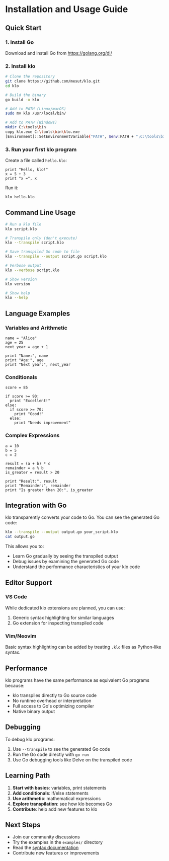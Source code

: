 # Installation and Usage Guide

## Quick Start

### 1. Install Go
Download and install Go from https://golang.org/dl/

### 2. Install klo
```bash
# Clone the repository
git clone https://github.com/mesut/klo.git
cd klo

# Build the binary
go build -o klo

# Add to PATH (Linux/macOS)
sudo mv klo /usr/local/bin/

# Add to PATH (Windows)
mkdir C:\tools\bin
copy klo.exe C:\tools\bin\klo.exe
[Environment]::SetEnvironmentVariable("PATH", $env:PATH + ";C:\tools\bin", "User")
```

### 3. Run your first klo program

Create a file called `hello.klo`:
```klo
print "Hello, klo!"
x = 5 + 3
print "x =", x
```

Run it:
```bash
klo hello.klo
```

## Command Line Usage

```bash
# Run a klo file
klo script.klo

# Transpile only (don't execute)
klo --transpile script.klo

# Save transpiled Go code to file
klo --transpile --output script.go script.klo

# Verbose output
klo --verbose script.klo

# Show version
klo version

# Show help
klo --help
```

## Language Examples

### Variables and Arithmetic
```klo
name = "Alice"
age = 25
next_year = age + 1

print "Name:", name
print "Age:", age
print "Next year:", next_year
```

### Conditionals
```klo
score = 85

if score >= 90:
  print "Excellent!"
else:
  if score >= 70:
    print "Good!"
  else:
    print "Needs improvement"
```

### Complex Expressions
```klo
a = 10
b = 5
c = 2

result = (a + b) * c
remainder = a % b
is_greater = result > 20

print "Result:", result
print "Remainder:", remainder
print "Is greater than 20:", is_greater
```

## Integration with Go

klo transparently converts your code to Go. You can see the generated Go code:

```bash
klo --transpile --output output.go your_script.klo
cat output.go
```

This allows you to:
- Learn Go gradually by seeing the transpiled output
- Debug issues by examining the generated Go code
- Understand the performance characteristics of your klo code

## Editor Support

### VS Code
While dedicated klo extensions are planned, you can use:
1. Generic syntax highlighting for similar languages
2. Go extension for inspecting transpiled code

### Vim/Neovim
Basic syntax highlighting can be added by treating `.klo` files as Python-like syntax.

## Performance

klo programs have the same performance as equivalent Go programs because:
- klo transpiles directly to Go source code
- No runtime overhead or interpretation
- Full access to Go's optimizing compiler
- Native binary output

## Debugging

To debug klo programs:
1. Use `--transpile` to see the generated Go code
2. Run the Go code directly with `go run`
3. Use Go debugging tools like Delve on the transpiled code

## Learning Path

1. **Start with basics**: variables, print statements
2. **Add conditionals**: if/else statements
3. **Use arithmetic**: mathematical expressions
4. **Explore transpilation**: see how klo becomes Go
5. **Contribute**: help add new features to klo

## Next Steps

- Join our community discussions
- Try the examples in the `examples/` directory
- Read the [syntax documentation](docs/syntax.md)
- Contribute new features or improvements
